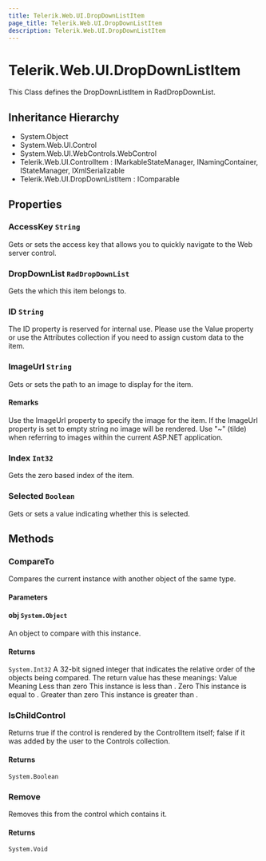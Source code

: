 ```yaml
---
title: Telerik.Web.UI.DropDownListItem
page_title: Telerik.Web.UI.DropDownListItem
description: Telerik.Web.UI.DropDownListItem
---
```


# Telerik.Web.UI.DropDownListItem

This Class defines the DropDownListItem in RadDropDownList.

## Inheritance Hierarchy

* System.Object
* System.Web.UI.Control
* System.Web.UI.WebControls.WebControl
* Telerik.Web.UI.ControlItem : IMarkableStateManager, INamingContainer, IStateManager, IXmlSerializable
* Telerik.Web.UI.DropDownListItem : IComparable

## Properties

###  AccessKey `String`

Gets or sets the access key that allows you to quickly navigate to the Web server control.

###  DropDownList `RadDropDownList`

Gets the  which this item belongs to.

###  ID `String`

The ID property is reserved for internal use. Please use the Value property or
            use the Attributes collection if you need to assign
            custom data to the item.

###  ImageUrl `String`

Gets or sets the path to an image to display for the item.

#### Remarks
Use the ImageUrl property to specify the image for the item. If
            the ImageUrl property is set to empty string no image will be
            rendered. Use "~" (tilde) when referring to images within the current ASP.NET
            application.

###  Index `Int32`

Gets the zero based index of the item.

###  Selected `Boolean`

Gets or sets a value indicating whether this  is selected.

## Methods

###  CompareTo

Compares the current instance with another object of the same type.

#### Parameters

#### obj `System.Object`

An object to compare with this instance.

#### Returns

`System.Int32` A 32-bit signed integer that indicates the relative order of the objects
            being compared. The return value has these meanings: Value Meaning Less than
            zero This instance is less than . Zero This instance is
            equal to . Greater than zero This instance is greater than
            .

###  IsChildControl

Returns true if the control is rendered by the ControlItem itself;
            false if it was added by the user to the Controls collection.

#### Returns

`System.Boolean` 

###  Remove

Removes this  from the  control which contains it.

#### Returns

`System.Void` 

